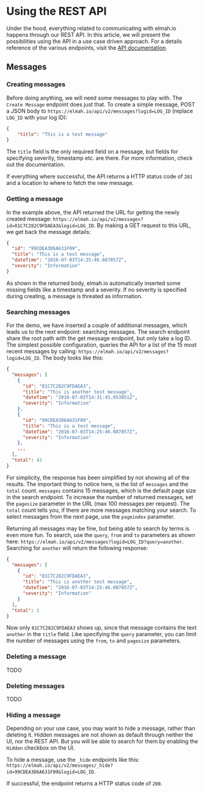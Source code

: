 # Using the REST APIUnder the hood, everything related to communicating with elmah.io happens through our REST API. In this article, we will present the possibilities using the API in a use case driven approach. For a details reference of the various endpoints, visit the [API documentation](https://elmah.io/api/v2).## Messages### Creating messagesBefore doing anything, we will need some messages to play with. The `Create Message` endpoint does just that. To create a simple message, POST a JSON body to `https://elmah.io/api/v2/messages?logid=LOG_ID` (replace `LOG_ID` with your log ID):```json{    "title": "This is a test message"}```The `title` field is the only required field on a message, but fields for specifying severity, timestamp etc. are there. For more information, check out the documentation.If everything where successful, the API returns a HTTP status code of `201` and a location to where to fetch the new message.### Getting a messageIn the example above, the API returned the URL for getting the newly created message: `https://elmah.io/api/v2/messages?id=81C7C282C9FDAEA3&logid=LOG_ID`. By making a GET request to this URL, we get back the message details:```json{  "id": "99CDEA3D6A631F09",  "title": "This is a test message",  "dateTime": "2016-07-03T14:25:46.087857Z",  "severity": "Information"}```As shown in the returned body, elmah.io automatically inserted some missing fields like a timestamp and a severity. If no severity is specified during creating, a message is threated as information.### Searching messagesFor the demo, we have inserted a couple of additional messages, which leads us to the next endpoint: searching messages. The search endpoint share the root path with the get message endpoint, but only take a log ID. The simplest possible configuration, queries the API for a list of the 15 most recent messages by calling: `https://elmah.io/api/v2/messages?logid=LOG_ID`. The body looks like this:```json{  "messages": [    {      "id": "81C7C282C9FDAEA3",      "title": "This is another test message",      "dateTime": "2016-07-03T14:31:45.053851Z",      "severity": "Information"    },    {      "id": "99CDEA3D6A631F09",      "title": "This is a test message",      "dateTime": "2016-07-03T14:25:46.087857Z",      "severity": "Information"    },    ...  ],  "total": 42}```For simplicity, the response has been simplified by not showing all of the results. The important thing to notice here, is the list of `messages` and the `total` count. `messages` contains 15 messages, which is the default page size in the search endpoint. To increase the number of returned messages, set the `pagesize` parameter in the URL (max 100 messages per request). The `total` count tells you, if there are more messages matching your search. To select messages from the next page, use the `pageindex` parameter.Returning all messages may be fine, but being able to search by terms is even more fun. To search, use the `query`, `from` and `to` parameters as shown here: `https://elmah.io/api/v2/messages?logid=LOG_ID?query=another`. Searching for `another` will return the following response:```json{  "messages": [    {      "id": "81C7C282C9FDAEA3",      "title": "This is another test message",      "dateTime": "2016-07-03T14:25:46.087857Z",      "severity": "Information"    }  ],  "total": 1}```Now only `81C7C282C9FDAEA3` shows up, since that message contains the text `another` in the `title` field. Like specifying the `query` parameter, you can limit the number of messages using the `from`, `to` and `pagesize` parameters.### Deleting a messageTODO### Deleting messagesTODO### Hiding a messageDepending on your use case, you may want to hide a message, rather than deleting it. Hidden messages are not shown as default through neither the UI, nor the REST API. But you will be able to search for them by enabling the `Hidden` checkbox on the UI.To hide a message, use the `_hide` endpoints like this: `https://elmah.io/api/v2/messages/_hide?id=99CDEA3D6A631F09&logid=LOG_ID`.If successful, the endpoint returns a HTTP status code of `200`.